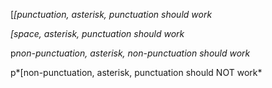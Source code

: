 [*[punctuation, asterisk, punctuation should work*


 *[space, asterisk, punctuation should work*


p*non-punctuation, asterisk, non-punctuation should work*


p*[non-punctuation, asterisk, punctuation should NOT work*
